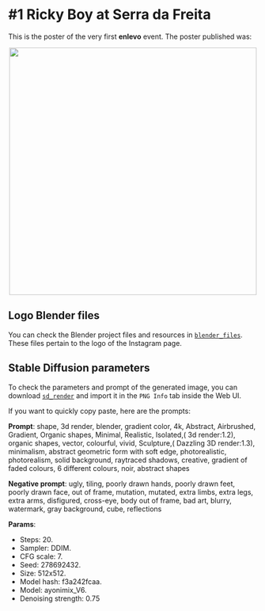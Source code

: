 # #1 Ricky Boy at Serra da Freita 

This is the poster of the very first **enlevo** event. 
The poster published was:

<p align="center">
  <img width=500 src="https://github.com/dwyl/app/assets/17494745/bbf98db6-ddde-4359-b94e-2c58c24066f8" />
</p>


## Logo Blender files

You can check the Blender project files and resources in [`blender_files`](./blender_files/). 
These files pertain to the logo of the Instagram page.

## Stable Diffusion parameters

To check the parameters and prompt of the generated image, you can download [`sd_render`](sd_render.png) and import it in the `PNG Info` tab inside the Web UI.

If you want to quickly copy paste, here are the prompts:

**Prompt**: shape, 3d render, blender, gradient color, 4k, Abstract, Airbrushed, Gradient, Organic shapes, Minimal, Realistic, Isolated,( 3d render:1.2), organic shapes, vector, colourful, vivid, Sculpture,( Dazzling 3D render:1.3), minimalism, abstract geometric form with soft edge, photorealistic, photorealism, solid background, raytraced shadows, creative, gradient of faded colours, 6 different colours, noir, abstract shapes

**Negative prompt**: ugly, tiling, poorly drawn hands, poorly drawn feet, poorly drawn face, out of frame, mutation, mutated, extra limbs, extra legs, extra arms, disfigured, cross-eye, body out of frame, bad art, blurry, watermark, gray background, cube, reflections

**Params**: 
- Steps: 20.
- Sampler: DDIM.
- CFG scale: 7.
- Seed: 278692432.
- Size: 512x512.
- Model hash: f3a242fcaa.
- Model: ayonimix_V6.
- Denoising strength: 0.75



